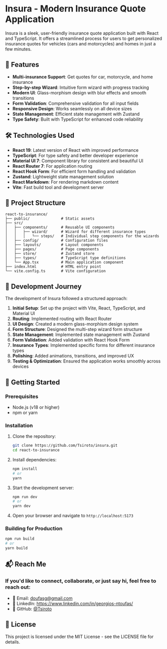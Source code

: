 # Insura - Modern Insurance Quote Application

Insura is a sleek, user-friendly insurance quote application built with React and TypeScript. It offers a streamlined process for users to get personalized insurance quotes for vehicles (cars and motorcycles) and homes in just a few minutes.

## 🌟 Features

- **Multi-insurance Support**: Get quotes for car, motorcycle, and home insurance
- **Step-by-step Wizard**: Intuitive form wizard with progress tracking
- **Modern UI**: Glass-morphism design with blur effects and smooth transitions
- **Form Validation**: Comprehensive validation for all input fields
- **Responsive Design**: Works seamlessly on all device sizes
- **State Management**: Efficient state management with Zustand
- **Type Safety**: Built with TypeScript for enhanced code reliability

## 🛠️ Technologies Used

- **React 19**: Latest version of React with improved performance
- **TypeScript**: For type safety and better developer experience
- **Material UI 7**: Component library for consistent and beautiful UI
- **React Router 7**: For application routing
- **React Hook Form**: For efficient form handling and validation
- **Zustand**: Lightweight state management solution
- **React Markdown**: For rendering markdown content
- **Vite**: Fast build tool and development server

## 📂 Project Structure

```
react-to-insurance/
├── public/              # Static assets
├── src/
│   ├── components/      # Reusable UI components
│   │   ├── wizard/      # Wizard for different insurance types
│   │   │   └── steps/   # Individual step components for the wizards
│   ├── config/          # Configuration files
│   ├── layouts/         # Layout components
│   ├── pages/           # Page components
│   ├── store/           # Zustand store
│   ├── types/           # TypeScript type definitions
│   └── App.tsx          # Main application component
├── index.html           # HTML entry point
└── vite.config.ts       # Vite configuration
```

## 🚀 Development Journey

The development of Insura followed a structured approach:

1. **Initial Setup**: Set up the project with Vite, React, TypeScript, and Material UI
2. **Routing**: Implemented routing with React Router
3. **UI Design**: Created a modern glass-morphism design system
4. **Form Structure**: Designed the multi-step wizard form structure
5. **State Management**: Implemented state management with Zustand
6. **Form Validation**: Added validation with React Hook Form
7. **Insurance Types**: Implemented specific forms for different insurance types
8. **Polishing**: Added animations, transitions, and improved UX
9. **Testing & Optimization**: Ensured the application works smoothly across devices

## 🏁 Getting Started

### Prerequisites

- Node.js (v18 or higher)
- npm or yarn

### Installation

1. Clone the repository:
   ```bash
   git clone https://github.com/Tsiroto/insura.git
   cd react-to-insurance
   ```

2. Install dependencies:
   ```bash
   npm install
   # or
   yarn
   ```

3. Start the development server:
   ```bash
   npm run dev
   # or
   yarn dev
   ```

4. Open your browser and navigate to `http://localhost:5173`

### Building for Production

```bash
npm run build
# or
yarn build
```

## 📬 Reach Me

### If you'd like to connect, collaborate, or just say hi, feel free to reach out:

- 📧 Email: doufasg@gmail.com
- 💼 LinkedIn: https://www.linkedin.com/in/georgios-ntoufas/
- 🐙 GitHub: [@Tsiroto](https://github.com/Tsiroto)

## 📄 License

This project is licensed under the MIT License - see the LICENSE file for details.
